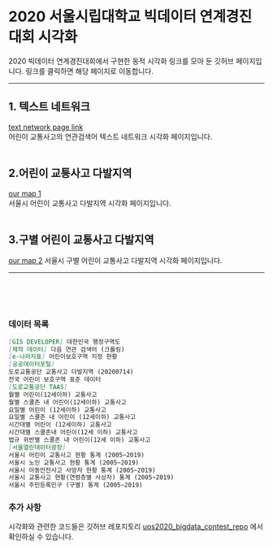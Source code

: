 # 2020 서울시립대학교 빅데이터 연계경진대회 시각화 
2020 빅데이터 연계경진대회에서 구현한 동적 시각화 링크를 모아 둔 깃허브 페이지입니다. 링크를 클릭하면 해당 페이지로 이동합니다.

---
## 1. 텍스트 네트워크 
[text network page link](https://angelfox4.github.io/Portfolio/network/)<br>
어린이 교통사고의 연관검색어 텍스트 네트워크 시각화 페이지입니다.
<br><br>
## 2.어린이 교통사고 다발지역 
[our map 1](https://rawcdn.githack.com/yourmean/uos2020_bigdata_contest/00130bec24f53f9b12802f1fa9863c095be8bee8/map_1.html) <br>
서울시 어린이 교통사고 다발지역 시각화 페이지입니다.
<br><br>
## 3.구별 어린이 교통사고 다발지역
[our map 2](https://rawcdn.githack.com/yourmean/uos2020_bigdata_contest/00130bec24f53f9b12802f1fa9863c095be8bee8/map_2.html) 
서울시 구별 어린이 교통사고 다발지역 시각화 페이지입니다.

---
<br><br><br>


### 데이터 목록
```markdown
[GIS DEVELOPER] 대한민국 행정구역도
[제작 데이터] 다음 연관 검색어 (크롤링)
[e-나라지표] 어린이보호구역 지정 현황
[공공데이터포털]
도로교통공단 교통사고 다발지역 (20200714)
전국 어린이 보호구역 표준 데이터
[도로교통공단 TAAS]
월별 어린이(12세이하) 교통사고 
월별 스쿨존 내 어린이(12세이하) 교통사고 
요일별 어린이 (12세이하) 교통사고 
요일별 스쿨존 내 어린이 (12세이하) 교통사고 
시간대별 어린이 (12세이하) 교통사고 
시간대별 스쿨존내 어린이(12세 이하) 교통사고 
법규 위반별 스쿨존 내 어린이(12세 이하) 교통사고
[서울열린데이터광장] 
서울시 어린이 교통사고 현황 통계 (2005~2019)
서울시 노인 교통사고 현황 통계 (2005~2019) 
서울시 아동안전사고 사망자 현황 통계 (2005~2019) 
서울시 교통사고 현황(연령층별 사상자) 통계 (2005~2019) 
서울시 주민등록인구 (구별) 통계 (2005~2019)
```

### 추가 사항
시각화와 관련한 코드들은 깃허브 레포지토리 [uos2020_bigdata_contest_repo](https://github.com/yourmean/uos2020_bigdata_contest) 에서 확인하실 수 있습니다.
